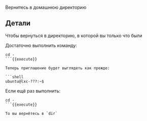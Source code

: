 Вернитесь в домашнюю директорию

## Детали

Чтобы вернуться в директорию, в которой вы только что были

Достаточно выполнить команду:

```
cd -
```{{execute}}

Теперь приглашение будет выглядеть как прежде:

```shell
ubuntu@lxc-???:~$
```

Если ещё раз выполнить:

```
cd -
```{{execute}}

То вы вернётесь в `dir`